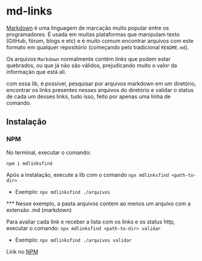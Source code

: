 # md-links

[Markdown](https://pt.wikipedia.org/wiki/Markdown) é uma linguagem de marcação
muito popular entre os programadores. É usada em muitas plataformas que
manipulam texto (GitHub, fórum, blogs e etc) e é muito comum encontrar arquivos
com este formato em qualquer repositório (começando pelo tradicional
`README.md`).

Os arquivos `Markdown` normalmente contém _links_ que podem estar
quebrados, ou que já não são válidos, prejudicando muito o valor da
informação que está ali.

com essa lib, é possível, pesquisar por arquivos markdown em um diretório,
encontrar os links presentes nesses arquivos do diretório e validar o status
de cada um desses links, tudo isso, feito por apenas uma linha de comando.

## Instalação

### NPM

No terminal, executar o comando:

`npm i mdlinksfind`

Após a instalação, execute a lib com o comando `npx mdlinksfind <path-to-dir>`

* Exemplo: `npx mdlinksfind ./arquivos`

*** Nesse exemplo, a pasta arquivos contem ao menos um arquivo com a extensão .md (markdown)

Para avaliar cada link e receber a lista com os links e os status http, executar o comando:
`npx mdlinksfind <path-to-dir> validar`

* Exemplo: `npx mdlinksfind ./arquivos validar`


Link no [NPM](https://www.npmjs.com/package/mdlinksfind)
